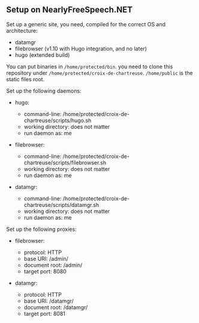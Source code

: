 Setup on NearlyFreeSpeech.NET
-----------------------------

Set up a generic site, you need, compiled for the correct OS and architecture:

- datamgr
- filebrowser (v1.10 with Hugo integration, and no later)
- hugo (extended build)

You can put binaries in `/home/protected/bin`. you need to clone this repository
under `/home/protected/croix-de-chartreuse`. `/home/public` is the static files
root.

Set up the following daemons:

- hugo:

    - command-line: /home/protected/croix-de-chartreuse/scripts/hugo.sh
    - working directory: does not matter
    - run daemon as: me

- filebrowser:

    - command-line: /home/protected/croix-de-chartreuse/scripts/filebrowser.sh
    - working directory: does not matter
    - run daemon as: me

- datamgr:

    - command-line: /home/protected/croix-de-chartreuse/scripts/datamgr.sh
    - working directory: does not matter
    - run daemon as: me

Set up the following proxies:

- filebrowser:

    - protocol: HTTP
    - base URI: /admin/
    - document root: /admin/
    - target port: 8080

- datamgr:

    - protocol: HTTP
    - base URI: /datamgr/
    - document root: /datamgr/
    - target port: 8081

